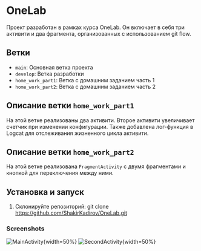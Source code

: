 # OneLab 

Проект разработан в рамках курса OneLab. Он включает в себя три активити и два фрагмента, организованных с использованием git flow.

## Ветки

- `main`: Основная ветка проекта
- `develop`: Ветка разработки
- `home_work_part1`: Ветка с домашним заданием часть 1
- `home_work_part2`: Ветка с домашним заданием часть 2

## Описание ветки `home_work_part1`

На этой ветке реализованы два активити. Второе активити увеличивает счетчик при изменении конфигурации. Также добавлена лог-функция в Logcat для отслеживания жизненного цикла активити.

## Описание ветки `home_work_part2`

На этой ветке реализована `FragmentActivity` с двумя фрагментами и кнопкой для переключения между ними.

## Установка и запуск

1. Склонируйте репозиторий:
      git clone https://github.com/ShakirKadirov/OneLab.git

### Screenshots
![MainActivity](https://github.com/ShakirKadirov/OneLab/assets/138371102/670d6702-853c-4110-894b-fcbd441d745f){width=50%}
![SecondActivity](https://github.com/ShakirKadirov/OneLab/assets/138371102/36460468-3b5f-4468-8291-d36434f02d2c){width=50%}



